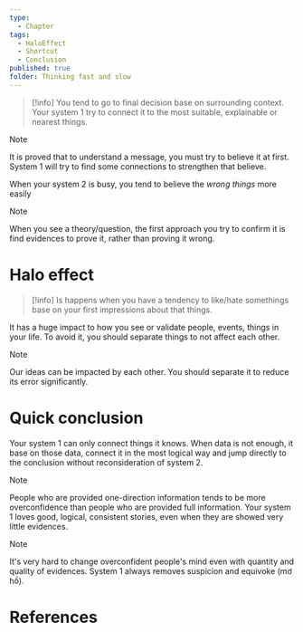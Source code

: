 ```yaml
---
type:
  - Chapter
tags:
  - HaloEffect
  - Shortcut
  - Conclusion
published: true
folder: Thinking fast and slow
---
```

>[!info]
>You tend to go to final decision base on surrounding context. Your system 1 try to connect it to the most suitable, explainable or nearest things.

>[!note]
>It is proved that to understand a message, you must try to believe it at first. System 1 will try to find some connections to strengthen that believe.

When your system 2 is busy, you tend to believe the *wrong things* more easily

>[!note]
>When you see a theory/question, the first approach you try to confirm it is find evidences to prove it, rather than proving it wrong.

# Halo effect

>[!info]
>Is happens when you have a tendency to like/hate somethings base on your first impressions about that things.

It has a huge impact to how you see or validate people, events, things in your life. To avoid it, you should separate things to not affect each other.

>[!note]
>Our ideas can be impacted by each other. You should separate it to reduce its error significantly.

# Quick conclusion

Your system 1 can only connect things it knows. When data is not enough, it base on those data, connect it in the most logical way and jump directly to the conclusion without reconsideration of system 2.

>[!note]
>People who are provided one-direction information tends to be more overconfidence than people who are provided full information. Your system 1 loves good, logical, consistent stories, even when they are showed very little evidences. 
>

>[!note]
>It's very hard to change overconfident people's mind even with quantity and quality of evidences. System 1 always removes suspicion and equivoke (mơ hồ).
>


# References


